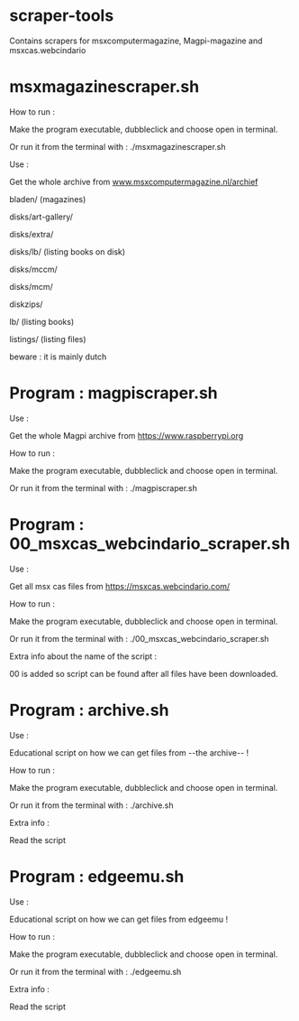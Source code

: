# scraper-tools

Contains scrapers for msxcomputermagazine, Magpi-magazine and msxcas.webcindario

# msxmagazinescraper.sh

How to run :

Make the program executable, dubbleclick and choose open in terminal.

Or run it from the terminal with : ./msxmagazinescraper.sh

Use : 

Get the whole archive from www.msxcomputermagazine.nl/archief 

bladen/ (magazines)

disks/art-gallery/ 

disks/extra/ 

disks/lb/ (listing books on disk)

disks/mccm/ 

disks/mcm/ 

diskzips/ 

lb/ (listing books)

listings/ (listing files)

beware : it is mainly dutch


# Program : magpiscraper.sh

Use : 

Get the whole Magpi archive from https://www.raspberrypi.org

How to run :

Make the program executable, dubbleclick and choose open in terminal.

Or run it from the terminal with : ./magpiscraper.sh


# Program : 00_msxcas_webcindario_scraper.sh

Use : 

Get all msx cas files from https://msxcas.webcindario.com/

How to run :

Make the program executable, dubbleclick and choose open in terminal.

Or run it from the terminal with : ./00_msxcas_webcindario_scraper.sh

Extra info about the name of the script :

00 is added so script can be found after all files have been downloaded.

# Program : archive.sh

Use : 

Educational script on how we can get files from --the archive-- !

How to run :

Make the program executable, dubbleclick and choose open in terminal.

Or run it from the terminal with : ./archive.sh

Extra info :

Read the script

# Program : edgeemu.sh

Use : 

Educational script on how we can get files from edgeemu !

How to run :

Make the program executable, dubbleclick and choose open in terminal.

Or run it from the terminal with : ./edgeemu.sh

Extra info :

Read the script
